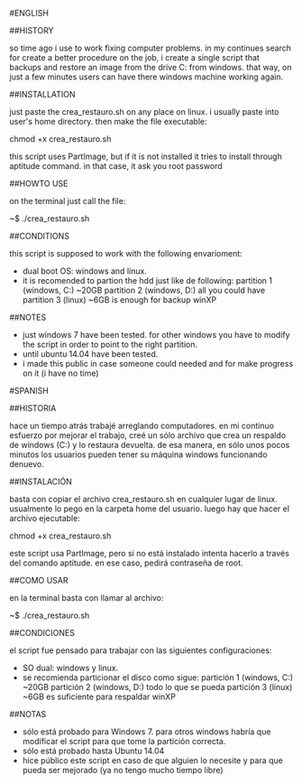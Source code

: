 #ENGLISH

##HISTORY

so time ago i use to work fixing computer problems.  in my continues search for create a better procedure on the job, 
i create a single script that backups and restore an image from the drive C: from windows.  that way, on just a few minutes
users can have there windows machine working again.

##INSTALLATION

just paste the crea_restauro.sh on any place on linux.  i usually paste into user's home directory.  then make the file executable:

chmod +x crea_restauro.sh

this script uses PartImage, but if it is not installed it tries to install through aptitude command.  in that case, it ask you root password

##HOWTO USE

on the terminal just call the file:

~$ ./crea_restauro.sh

##CONDITIONS

this script is supposed to work with the following envarioment:

- dual boot OS: windows and linux.
- it is recomended to partion the hdd just like de following: 
	partition 1 (windows, C:) ~20GB
	partition 2 (windows, D:) all you could have
	partition 3 (linux) ~6GB is enough for backup winXP
	
##NOTES

- just windows 7 have been tested.  for other windows you have to modify the script in order to point to the right partition.
- until ubuntu 14.04 have been tested.
- i made this public in case someone could needed and for make progress on it (i have no time)

#SPANISH

##HISTORIA

hace un tiempo atrás trabajé arreglando computadores.  en mi continuo esfuerzo por mejorar el trabajo,
creé un sólo archivo que crea un respaldo de windows (C:) y lo restaura devuelta. de esa manera, en sólo unos pocos minutos
los usuarios pueden tener su máquina windows funcionando denuevo.

##INSTALACIÓN

basta con copiar el archivo crea_restauro.sh en cualquier lugar de linux.  usualmente lo pego en la carpeta home del usuario.
luego hay que hacer el archivo ejecutable:

chmod +x crea_restauro.sh

este script usa PartImage, pero si no está instalado intenta hacerlo a través del comando aptitude.  en ese caso, pedirá contraseña de root.

##COMO USAR

en la terminal basta con llamar al archivo:

~$ ./crea_restauro.sh

##CONDICIONES

el script fue pensado para trabajar con las siguientes configuraciones:

- SO dual: windows y linux.
- se recomienda particionar el disco como sigue:
	partición 1 (windows, C:) ~20GB
	partición 2 (windows, D:) todo lo que se pueda
	partición 3 (linux) ~6GB es suficiente para respaldar winXP
	
##NOTAS

- sólo está probado para Windows 7. para otros windows habría que modificar el script para que tome la partición correcta.
- sólo está probado hasta Ubuntu 14.04
- hice público este script en caso de que alguien lo necesite y para que pueda ser mejorado (ya no tengo mucho tiempo libre)
